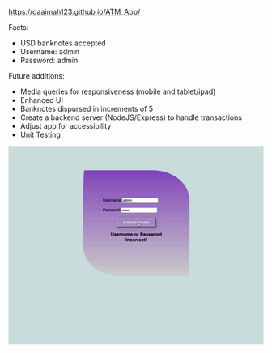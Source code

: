https://daaimah123.github.io/ATM_App/

Facts: 
- USD banknotes accepted
- Username: admin
- Password: admin

Future additions:
- Media queries for responsiveness (mobile and tablet/ipad)
- Enhanced UI
- Banknotes dispursed in increments of 5
- Create a backend server (NodeJS/Express) to handle transactions
- Adjust app for accessibility
- Unit Testing

![ATM APP GIF](https://github.com/daaimah123/ATM_App/blob/main/ATM_GIF.gif)
